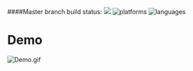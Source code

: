 ####Master branch build status: 
![](https://travis-ci.org/tvluong1988/OpenFood.svg?branch=master)
![platforms](https://img.shields.io/badge/platforms-iOS-blue.svg)
![languages](https://img.shields.io/badge/languages-Swift-blue.svg)

# Demo
![Demo.gif](Demo.gif?raw=1)